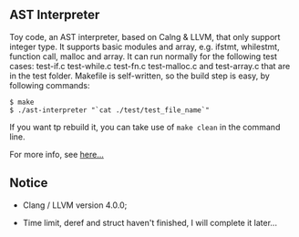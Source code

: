 ## AST Interpreter

Toy code, an AST interpreter, based on Calng & LLVM, that only support integer type.
It supports basic modules and array, e.g. ifstmt, whilestmt, function call, malloc and array.
It can run normally for the following test cases: test-if.c test-while.c test-fn.c test-malloc.c and test-array.c that are in the test folder.
Makefile is self-written, so the build step is easy, by following commands:

```
$ make
$ ./ast-interpreter "`cat ./test/test_file_name`"
```

If you want tp rebuild it, you can take use of `make clean` in the command line.

For more info, see [here...](https://github.com/lijiansong/Postgraduate-Course/tree/master/Compilation/Clang%20%26%20LLVM%20Tutorial/hw1)

## Notice
- Clang / LLVM version 4.0.0;

- Time limit, deref and struct haven't finished, I will complete it later...
